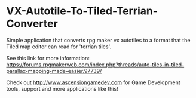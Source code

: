 # VX-Autotile-To-Tiled-Terrian-Converter
Simple application that converts rpg maker vx autotiles to a format that the Tiled map editor can read for 'terrian tiles'.

See this link for more information:
https://forums.rpgmakerweb.com/index.php?threads/auto-tiles-in-tiled-parallax-mapping-made-easier.97739/

Check out http://www.ascensiongamedev.com for Game Development tools, support and more applications like this!
